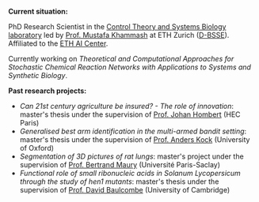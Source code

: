 **Current situation:**

PhD Research Scientist in the [Control Theory and Systems Biology laboratory](https://bsse.ethz.ch/ctsb) led by [Prof. Mustafa Khammash](https://bsse.ethz.ch/ctsb/people/person-detail.khammash.html) at ETH Zurich ([D-BSSE](https://bsse.ethz.ch/)). Affiliated to the [ETH AI Center](https://ai.ethz.ch/).

Currently working on _Theoretical and Computational Approaches for Stochastic Chemical Reaction Networks with Applications to Systems and Synthetic Biology_.

**Past research projects:**

- _Can 21st century agriculture be insured? - The role of innovation_: master's thesis under the supervision of [Prof. Johan Hombert](https://scholar.google.com/citations?user=dl2D4z0AAAAJ&hl=fr&oi=ao) (HEC Paris)
- _Generalised best arm identification in the multi-armed bandit setting_: master's thesis under the supervision of [Prof. Anders Kock](https://scholar.google.dk/citations?user=7DmIb44AAAAJ&hl=en) (University of Oxford)
- _Segmentation of 3D pictures of rat lungs_: master's project under the supervision of [Prof. Bertrand Maury](https://scholar.google.dk/citations?hl=en&user=SD1VVmgAAAAJ) (Université Paris-Saclay)
- _Functional role of small ribonucleic acids in Solanum Lycopersicum through the study of hen1 mutants_: master's thesis under the supervision of [Prof. David Baulcombe](https://scholar.google.co.uk/citations?user=NPrjUiYAAAAJ&hl=en) (University of Cambridge)
